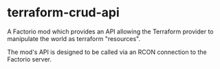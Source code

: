 # terraform-crud-api

A Factorio mod which provides an API allowing the Terraform provider to manipulate the world as terraform "resources".

The mod's API is designed to be called via an RCON connection to the Factorio server.

